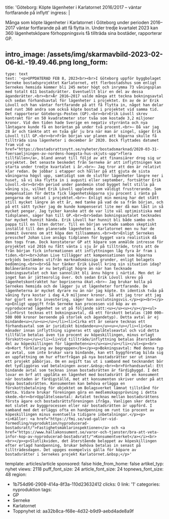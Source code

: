 title: 'Göteborg: Köpte lägenheter i Karlatornet 2016/2017 – väntar fortfarande på inflytt'
ingress: |
  <p>Många som köpte lägenheter i Karlatornet i Göteborg under perioden 2016–2017 väntar fortfarande på att få flytta in. Under tredje kvartalet 2023 kan 360 lägenhetsköpare förhoppningsvis få tillträda sina bostäder, rapporterar GP.
  </p>
  
intro_image: /assets/img/skarmavbild-2023-02-06-kl.-19.49.46.png
long_form:
  -
    type: text
    text: '<p>UPPDATERAD FEB 8, 2023<br><br>I Göteborg uppför byggbolaget Serneke bostadsprojektet Karlatornet, ett flerbostadshus som enligt Sernekes hemsida kommer bli 245 meter högt och inrymma 73 våningsplan med totalt 611 bostadsrätter. Eventuellt blir en del av dessa äganderätter.<br><br>År 2016–2017 valde många att teckna bokningsavtal och sedan förhandsavtal för lägenheter i projektet. En av de är Erik Lövoll och han väntar fortfarande på att få flytta in, något han delar med runt 360 andra som också köpte bostad i projektet vid samma tid. Det rapporterar Göteborgs-Posten (GP).<br><br>Erik Lövoll skrev kontrakt för en 50 kvadratmeter stor tvåa som kostade 3,2 miljoner kronor. Vid den tiden hade Sverige en negativ styrränta och nya låntagare kunde få en boräntan på under två procent.<br>– Då var jag 28 år och tänkte att en tvåa går ju bra när man är singel, säger Erik Lövoll till GP.<br><br>Från början var planen att köparna skulle få tillträda sina lägenheter i december år 2020. Dock flyttades datumet fram vid <a href="https://bostadsrattsnytt.se/nyheter/bostadsmarknad/2020-03-31-foersaeljningen-av-nordens-hoegsta-hus-skjuts-upp">flera tillfällen</a>, bland annat till följd av att finansiärer drog sig ur projektet. Det senaste beskedet från Serneke är att inflyttningen kan starta under tredje kvartalet i år.<br>– Jag tror att den är relativt klar redan. De jobbar i etapper och håller på att gjuta de sista våningarna högst upp, samtidigt som de slutför lägenheter längre ner i huset, så vi ska flytta in i augusti eller september, fortsätter Erik Lövoll.<br><br>En period under pandemin stod bygget helt stilla på våning sju, vilket Erik Lövoll upplevde som väldigt frustrerande. Som kompensation för detta fick lägenhetsköparna sju procent i ränta på pengarna de satsat i projektet.<br>– Enligt min mening har det stått still mycket längre än ett år, med tanke på vad de sa från början, och på ett sätt tycker jag de kunde kompenserat lite mer då man låst in så mycket pengar. Jag tycker kanske att de var lite väl optimistiska med tidsplanen, säger han till GP.<br><br>Sedan bokningsavtalet tecknades har mycket hunnit hända. Erik Lövoll har hunnit bli både sambo och pappa till en liten dotter. Till en början verkade sambon skeptiskt inställd till den planerade lägenheten i Karlatornet men nu har de kommit överens om att köpa den tillsammans.<br><br>Enligt Sernekes presschef Johan Live ansågs tidplanen för bygget vara realistisk då den togs fram. Dock konstaterar GP att köpare som anmälde intresse för projektet vid 2016 nu fått vänta i sju år på tillträde, trots att de från början fick informationen att inflyttningen låg fyra år fram i tiden.<br><br>Johan Live tillägger att kompensationen som köparna erbjöds bestämdes utifrån marknadsmässiga grunder, enligt bolagets bedömning.<br><br>Så hur tänker Erik Lövoll kring sin situation idag? Bolåneräntorna är nu betydligt högre än när han tecknade bokningsavtalet och kan sannolikt bli ännu högre i närtid. Men det är inget han är jätteorolig över. Och sedan Erik Lövoll skrev på lägenhetskontraktet har bopriserna ökat.<br>– Jag brukar kolla på Sernekes hemsida och de lägger ju ut lägenheter fortfarande. De lägenheterna är mycket dyrare nu än när jag köpte. En identisk tvåa på våning fyra kostar i dag 4,9 miljoner kronor. Så att jag tror att jag har gjort en bra investering, säger han avslutningsvis.</p><p><br></p><p>Enligt uppgift från Serneke kan processen vid köp av en nyproducerad lägenhet se ut på följande sätt:<u></u><u></u></p><ul><li>Först tecknas ett bokningsavtal, då ett förskott betalas (100 000–500 000 kronor beroende på storlek och ägandetyp). Detta avtal är ej bindande<u></u><u></u></li><li>Cirka ett år senare tecknas ett förhandsavtal som är juridiskt bindande<u></u><u></u></li><li>Sex månader innan inflyttning signeras ett upplåtelseavtal och vid detta tillfälle betalas även tio procent av köpeskillingen, minus erlagt förskott<u></u></li><li>Vid tillträde/inflyttning betalas återstående del av köpeskillingen för lägenheten<u></u><u></u></li></ul><p><br><b>Kort förklaring av begreppen</b></p><p>Bokningsavtal: Med denna typ av avtal, som inte brukar vara bindande, kan ett byggföretag bilda sig en uppfattning om hur efterfrågan på nya bostadsrätter ser ut innan ett projekt påbörjas. Om en avgift tas ut i samband med tecknandet bör det tydliggöras vad betalningen avser.&nbsp;<br><br>Förhandsavtal: Ett bindande avtal som tecknas innan bostadsrätten är färdigbyggd. I det lovar en brf att upplåta en lägenhet med bostadsrätt åt en konsument när bostaden är färdigställd, mot att konsumenten skriver under på att köpa bostadsrätten. Konsumenten kan behöva erlägga en förskottsbetalning för objektet om Bolagsverket lämnat tillstånd för detta. Vidare brukar föreningen göra en medlemskapsprövning i detta skede.<br><br>Upplåtelseavtal: Avtalet tecknas mellan bostadsrättens första ägare och bostadsrättsföreningen ifråga. Vanligen sker detta mot slutet av byggprocessen eller när bostadsrätten är uppförd. I samband med det erläggs ofta en handpenning om runt tio procent av köpeskillingen minus eventuella tidigare inbetalningar.</p><p><i>Källor: <a href="https://fmi.se/vad-galler-vid-formedling/nyproduktion/nyproducerad-bostadsratt/">Fastighetsmäklarinspektionen</a> och <a href="https://www.hallakonsument.se/varor-och-tjanster/bra-att-veta-infor-kop-av-nyproducerad-bostadsratt/">Konsumentverket</a></i><br><br></p><p>Slutlikviden, det återstående beloppet av köpeskillingen efter erlagd handpenning, brukar behöva betalas in senast på tillträdesdagen. Det uppges exempelvis gälla för köpare av bostadsrätter i Sernekes projekt Karlatornet.&nbsp;</p>'
template: articles/article
sponsored: false
hide_from_home: false
artikel_typ: nyhet
views: 2118
puff_font_size: 24
article_font_size: 24
topnews_font_size: 48
region:
  - 1b754d96-2908-414a-8f3a-110d23632412
clicks: 0
link: '1'
categories: nyproduktion
tags:
  - GP
  - Serneke
  - Karlatornet
  - Toppnyhet
id: aa32b8ca-f68e-4d32-b9d9-aebd4ade8a9f
